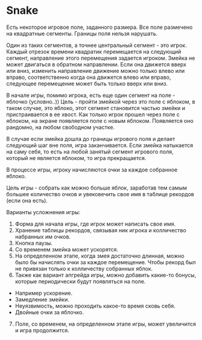 # Snake
Есть некоторое игровое поле, заданного размера. 
Все поле размечено на квадратные сегменты. Границы поля нельзя нарушать.

Один из таких сегментов, а точнее центральный сегмент - это игрок. Каждый отрезок времени квадратик перемещается на следующий сегмент, направление этого перемещения задается игроком.
Змейка не может двигаться в обратном направлении. Если она движется вверх или вниз, изменить направление движение можно только влево или вправо, соответственно когда она движется влево или вправо, следующее перемещение может быть только вверх или вниз. 

В начале игры, помимо игрока, есть еще один сегмент на поле - яблочко (условно..))
Цель - пройти змейкой через это поле с яблоком, в таком случае, это яблоко, этот сегмент становится частью змейки и пристраивается в ее хвост. 
Как только игрок прошел через поле с яблоком, на экране появляется поле с новым яблоком. Появляется оно рандомно, на любом свободном участке. 

В случае если змейка дошла до границы игрового поля и делает следующий шаг вне поля, игра заканчивается.
Если змейка натыкается на саму себя, то есть на любой занятый сегмент игрового поля, который не является яблоком, то игра прекращается.

В процессе игры, игроку начисляются очки за каждое собранное яблоко.  

Цель игры - собрать как можно больше яблок, заработав тем самым большее количество очков и увековечить свое имя в таблице рекордов (если она есть).

Варианты усложнения игры:
1. Форма для начала игры, где игрок может написать свое имя.
2. Хранение таблицы рекордов, связывая ник игрока и колличество набранных им очков. 
3. Кнопка паузы. 
4. Со временем змейка может ускорятся.
5. На определенном этапе, когда змея достаточно длинная, можно было бы начислять очки за каждое перемещение. Чтобы рекорд был не привязан только к колличеству собранных яблок.
6. Также как вариант апгрейда игры, можно добавить какие-то бонусы, которые периодически будут появляться на поле. 
- Например ускорение.
- Замедление змейки.
- Неуязвимость, можно проходить какое-то время сковь себя.
- Двойные очки за яблочко.
7. Поле, со временем, на определенном этапе игры, может увеличится и игра продолжится. 

